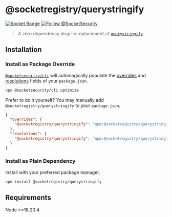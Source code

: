 # @socketregistry/querystringify

[![Socket Badge](https://socket.dev/api/badge/npm/package/@socketregistry/querystringify)](https://socket.dev/npm/package/@socketregistry/querystringify)
[![Follow @SocketSecurity](https://img.shields.io/twitter/follow/SocketSecurity?style=social)](https://twitter.com/SocketSecurity)

> A zero dependency drop-in replacement of
> [`querystringify`](https://www.npmjs.com/package/querystringify).

## Installation

### Install as Package Override

[`@socketsecurity/cli`](https://www.npmjs.com/package/@socketsecurity/cli) will
automagically populate the
[overrides](https://docs.npmjs.com/cli/v9/configuring-npm/package-json#overrides)
and [resolutions](https://yarnpkg.com/configuration/manifest#resolutions) fields
of your `package.json`.

```sh
npx @socketsecurity/cli optimize
```

Prefer to do it yourself? You may manually add `@socketregistry/querystringify`
to your `package.json`.

```json
{
  "overrides": {
    "@socketregistry/querystringify": "npm:@socketregistry/querystringify@^1"
  },
  "resolutions": {
    "@socketregistry/querystringify": "npm:@socketregistry/querystringify@^1"
  }
}
```

### Install as Plain Dependency

Install with your preferred package manager.

```sh
npm install @socketregistry/querystringify
```

## Requirements

Node &gt;=18.20.4
